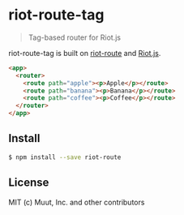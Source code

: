 # riot-route-tag

> Tag-based router for Riot.js

riot-route-tag is built on [riot-route](https://github.com/riot/route) and [Riot.js](https://github.com/riot/riot).

```html
<app>
  <router>
    <route path="apple"><p>Apple</p></route>
    <route path="banana"><p>Banana</p></route>
    <route path="coffee"><p>Coffee</p></route>
  </router>
</app>
```

## Install

```bash
$ npm install --save riot-route
```

## License

MIT (c) Muut, Inc. and other contributors
